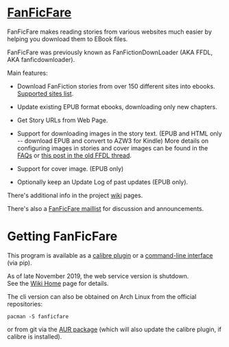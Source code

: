 [FanFicFare](https://github.com/JimmXinu/FanFicFare)
==========

FanFicFare makes reading stories from various websites much easier by helping
you download them to EBook files.

FanFicFare was previously known as FanFictionDownLoader (AKA
FFDL, AKA fanficdownloader).

Main features:

- Download FanFiction stories from over 150 different sites into ebooks.
  [Supported sites list](https://github.com/JimmXinu/FanFicFare/wiki/SupportedSites).

- Update existing EPUB format ebooks, downloading only new chapters.

- Get Story URLs from Web Page.

- Support for downloading images in the story text. (EPUB and HTML
  only -- download EPUB and convert to AZW3 for Kindle) More details on
  configuring images in stories and cover images can be found in the
  [FAQs] or [this post in the old FFDL thread].

- Support for cover image. (EPUB only)

- Optionally keep an Update Log of past updates (EPUB only).

There's additional info in the project [wiki] pages.

There's also a [FanFicFare maillist] for discussion and announcements.

Getting FanFicFare
==================

This program is available as a [calibre
plugin](http://www.mobileread.com/forums/showthread.php?p=3084025) or a
[command-line interface](https://pypi.python.org/pypi/FanFicFare) (via
pip).  

As of late November 2019, the web service version is shutdown.  
See the [Wiki Home](https://github.com/JimmXinu/FanFicFare/wiki#web-service-version) page for details.

The cli version can also be obtained on Arch Linux from the official repositories:

```
pacman -S fanficfare
```

or from git via the [AUR package](https://aur.archlinux.org/packages/fanficfare-git)
(which will also update the calibre plugin, if calibre is installed).



[this post in the old FFDL thread]: https://www.mobileread.com/forums/showthread.php?p=1982785#post1982785
[FAQs]: https://github.com/JimmXinu/FanFicFare/wiki/FAQs#can-fanficfare-download-a-story-containing-images
[FanFicFare maillist]: https://groups.google.com/group/fanfic-downloader
[wiki]: https://github.com/JimmXinu/FanFicFare/wiki
